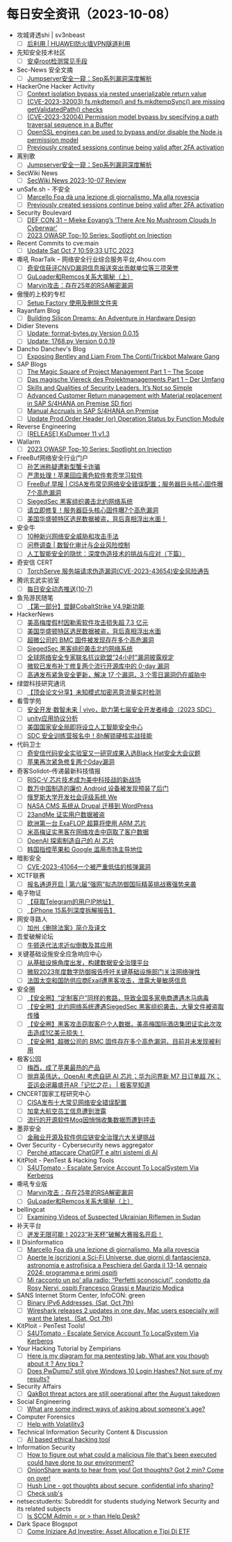 # 每日安全资讯（2023-10-08）

- 攻城肾透shi | sv3nbeast
  - [ ] [后利用 | HUAWEI防火墙VPN隧道利用](https://www.svenbeast.com/post/khfIrl-fh/)
- 先知安全技术社区
  - [ ] [安卓root检测常见手段](https://xz.aliyun.com/t/12891)
- Sec-News 安全文摘
  - [ ] [Jumpserver安全一窥：Sep系列漏洞深度解析](https://govuln.com/news/url/Krb3)
- HackerOne Hacker Activity
  - [ ] [Context isolation bypass via nested unserializable return value](https://hackerone.com/reports/2138080)
  - [ ] [(CVE-2023-32003) fs.mkdtemp() and fs.mkdtempSync() are missing getValidatedPath() checks](https://hackerone.com/reports/2104567)
  - [ ] [(CVE-2023-32004) Permission model bypass by specifying a path traversal sequence in a Buffer](https://hackerone.com/reports/2104564)
  - [ ] [OpenSSL engines can be used to bypass and/or disable the Node.js permission model](https://hackerone.com/reports/2091137)
  - [ ] [Previously created sessions continue being valid after 2FA activation](https://hackerone.com/reports/1927360)
- 离别歌
  - [ ] [Jumpserver安全一窥：Sep系列漏洞深度解析](https://www.leavesongs.com/PENETRATION/jumpserver-sep-2023-multiple-vulnerabilities-go-through.html)
- SecWiki News
  - [ ] [SecWiki News 2023-10-07 Review](http://www.sec-wiki.com/?2023-10-07)
- unSafe.sh - 不安全
  - [ ] [Marcello Foa dà una lezione di giornalismo. Ma alla rovescia](https://buaq.net/go-187572.html)
  - [ ] [Previously created sessions continue being valid after 2FA activation](https://buaq.net/go-187570.html)
- Security Boulevard
  - [ ] [DEF CON 31 –  Mieke Eoyang’s ‘There Are No Mushroom Clouds In Cyberwar’](https://securityboulevard.com/2023/10/def-con-31-mieke-eoyangs-there-are-no-mushroom-clouds-in-cyberwar/)
  - [ ] [2023 OWASP Top-10 Series: Spotlight on Injection](https://securityboulevard.com/2023/10/2023-owasp-top-10-series-spotlight-on-injection/)
- Recent Commits to cve:main
  - [ ] [Update Sat Oct  7 10:59:33 UTC 2023](https://github.com/trickest/cve/commit/d3edd5da325f77c53ef31ea90f107f833da4fe82)
- 嘶吼 RoarTalk – 网络安全行业综合服务平台,4hou.com
  - [ ] [奇安信获评CNVD漏洞信息报送突出贡献单位等三项荣誉](https://www.4hou.com/posts/pom6)
  - [ ] [GuLoader和Remcos关系大揭秘（上）](https://www.4hou.com/posts/lkg5)
  - [ ] [Marvin攻击：存在25年的RSA解密漏洞](https://www.4hou.com/posts/qpn2)
- 傲慢的上校的专栏
  - [ ] [Setup Factory 使用及删除文件夹](https://blog.csdn.net/aomandeshangxiao/article/details/133634854)
- Rayanfam Blog
  - [ ] [Building Silicon Dreams: An Adventure in Hardware Design](https://rayanfam.com/topics/hardware-design-stack/)
- Didier Stevens
  - [ ] [Update: format-bytes.py Version 0.0.15](https://blog.didierstevens.com/2023/10/07/update-format-bytes-py-version-0-0-15/)
  - [ ] [Update: 1768.py Version 0.0.19](https://blog.didierstevens.com/2023/10/07/update-1768-py-version-0-0-19/)
- Dancho Danchev's Blog
  - [ ] [Exposing Bentley and Liam From The Conti/Trickbot Malware Gang](https://ddanchev.blogspot.com/2023/10/exposing-bentley-and-liam-from.html)
- SAP Blogs
  - [ ] [The Magic Square of Project Management Part 1 – The Scope](https://blogs.sap.com/2023/10/07/the-magic-square-of-project-management-part-1-the-scope/)
  - [ ] [Das magische Viereck des Projektmanagements Part 1 – Der Umfang](https://blogs.sap.com/2023/10/07/das-magische-viereck-des-projektmanagements-part-1-der-umfang/)
  - [ ] [Skills and Qualities of Security Leaders. It’s Not so Simple](https://blogs.sap.com/2023/10/07/skills-and-qualities-of-security-leaders.-its-not-so-simple/)
  - [ ] [Advanced Customer Return management with Material replacement in SAP S/4HANA on Premise SD fiori](https://blogs.sap.com/2023/10/07/advanced-customer-return-management-with-material-replacement-in-sap-s-4hana-on-premise-sd-fiori/)
  - [ ] [Manual Accruals in SAP S/4HANA on Premise](https://blogs.sap.com/2023/10/07/manual-accruals-in-sap-s-4hana-on-premise/)
  - [ ] [Update Prod.Order Header (or) Operation Status by Function Module](https://blogs.sap.com/2023/10/07/update-prod.order-header-or-operation-status-by-function-module/)
- Reverse Engineering
  - [ ] [[RELEASE] KsDumper 11 v1.3](https://www.reddit.com/r/ReverseEngineering/comments/171uun0/release_ksdumper_11_v13/)
- Wallarm
  - [ ] [2023 OWASP Top-10 Series: Spotlight on Injection](https://lab.wallarm.com/spotlight-on-injection/)
- FreeBuf网络安全行业门户
  - [ ] [孙艺洲称疑遭新型蟹卡诈骗](https://www.freebuf.com/articles/379819.html)
  - [ ] [严肃处理！苹果回应黄色软件套壳学习软件](https://www.freebuf.com/articles/379782.html)
  - [ ] [FreeBuf 早报 | CISA发布常见网络安全错误配置；服务器巨头核心固件曝7个高危漏洞](https://www.freebuf.com/news/379765.html)
  - [ ] [SiegedSec 黑客组织袭击北约网络系统](https://www.freebuf.com/news/379755.html)
  - [ ] [请立即修复！服务器巨头核心固件曝7个高危漏洞](https://www.freebuf.com/news/379751.html)
  - [ ] [美国华盛顿特区选民数据被盗，背后真相浮出水面！](https://www.freebuf.com/news/379742.html)
- 安全牛
  - [ ] [10种新兴网络安全威胁和攻击手法](https://mp.weixin.qq.com/s?__biz=MjM5Njc3NjM4MA==&mid=2651125858&idx=1&sn=61bc94b19a2ad97d3b019c163d12b2ff&chksm=bd1448b18a63c1a7a20edda57c8cc0dcd3194c129a805de93b742f81c30ebd8cffbe2f92ef91&scene=58&subscene=0#rd)
  - [ ] [问卷调查 | 数智化审计与企业风险控制](https://mp.weixin.qq.com/s?__biz=MjM5Njc3NjM4MA==&mid=2651125858&idx=2&sn=8e1d21927e610fc140c46ba491b505e1&chksm=bd1448b18a63c1a7fa43b9ce3d63aa4320a09503c8bfc4b794753ddb9706b38dc185fc14184e&scene=58&subscene=0#rd)
  - [ ] [人工智能安全的隐忧：深度伪造技术的挑战与应对（下篇）](https://mp.weixin.qq.com/s?__biz=MjM5Njc3NjM4MA==&mid=2651125858&idx=3&sn=8c6b925e0577c823b718ef5938db4660&chksm=bd1448b18a63c1a7b3a6b7bafb20dd03dc488b3343dcc5aa1e7bfc669434788118e2f83378f6&scene=58&subscene=0#rd)
- 奇安信 CERT
  - [ ] [TorchServe 服务端请求伪造漏洞(CVE-2023-43654)安全风险通告](https://mp.weixin.qq.com/s?__biz=MzU5NDgxODU1MQ==&mid=2247499672&idx=1&sn=e30ef1f59746163245bb8740445e0291&chksm=fe79db00c90e521621b1351559271226686498a2e28f693b690502e1ef901ac14cfb3b89e93e&scene=58&subscene=0#rd)
- 腾讯玄武实验室
  - [ ] [每日安全动态推送(10-7)](https://mp.weixin.qq.com/s?__biz=MzA5NDYyNDI0MA==&mid=2651959370&idx=1&sn=b856a6ec0e5a664eda22f730ad76f748&chksm=8baed0d5bcd959c360bc0dcb19d02080a9b87565e32b76a53386a5a9e53d782695d0694eef40&scene=58&subscene=0#rd)
- 鱼凫游民随笔
  - [ ] [【第一部分】尝鲜CobaltStrike V4.9新功能](https://mp.weixin.qq.com/s?__biz=MzIxMDI0MzQzNQ==&mid=2650416385&idx=1&sn=e999ae7b76a56069eb0c93121959dd74&chksm=8f691f05b81e96137b8bf9955690f8509be30b2b4e8841e21200ebb722ef7a54c156d92e9a6d&scene=58&subscene=0#rd)
- HackerNews
  - [ ] [美高梅度假村因勒索软件攻击损失超 7.3 亿元](https://hackernews.cc/archives/45957)
  - [ ] [美国华盛顿特区选民数据被盗，背后真相浮出水面](https://hackernews.cc/archives/45953)
  - [ ] [超微公司的 BMC 固件被发现存在多个高危漏洞](https://hackernews.cc/archives/45948)
  - [ ] [SiegedSec 黑客组织袭击北约网络系统](https://hackernews.cc/archives/45943)
  - [ ] [全球网络安全专家联名抗议欧盟“24小时”漏洞披露规定](https://hackernews.cc/archives/45939)
  - [ ] [微软已发布补丁修复两个流行开源库中的 0-day 漏洞](https://hackernews.cc/archives/45935)
  - [ ] [高通发布紧急安全更新，解决 17 个漏洞，3 个零日漏洞仍在威胁中](https://hackernews.cc/archives/45928)
- 绿盟科技研究通讯
  - [ ] [【顶会论文分享】未知模式加密恶意流量实时检测](https://mp.weixin.qq.com/s?__biz=MzIyODYzNTU2OA==&mid=2247495954&idx=1&sn=a05f90933336b2cd9091cd0969aad94d&chksm=e84c57cddf3bdedbf5714ba7249686ff132091075df3e78a3c8328f1901a114d229b57b0833e&scene=58&subscene=0#rd)
- 看雪学苑
  - [ ] [安全开发·数智未来 | vivo，助力第七届安全开发者峰会（2023 SDC）](https://mp.weixin.qq.com/s?__biz=MjM5NTc2MDYxMw==&mid=2458521022&idx=1&sn=f97cf63d5a265bf3d7dc0707fec96286&chksm=b18d3d3486fab422b30e36f10e80251b0dd29220e824e2975f4f3420c44eb8963c3ec780563e&scene=58&subscene=0#rd)
  - [ ] [unity应用协议分析](https://mp.weixin.qq.com/s?__biz=MjM5NTc2MDYxMw==&mid=2458521022&idx=2&sn=6d463bcdff068632c337ec28f4e0ad3d&chksm=b18d3d3486fab422d3b7a0980ccd45639cbe882c5ff6cab600d9dece0f620e0fcf8fad5369f2&scene=58&subscene=0#rd)
  - [ ] [美国国家安全局即将设立人工智能安全中心](https://mp.weixin.qq.com/s?__biz=MjM5NTc2MDYxMw==&mid=2458521022&idx=3&sn=db257c9b082de7f03df6e5bcf23e3b4e&chksm=b18d3d3486fab422f743ea7a1711448d18abae78c9896b7c7c32e9bad12c87c6cecb56846708&scene=58&subscene=0#rd)
  - [ ] [SDC 安全训练营报名中！8h解锁硬核实战技能](https://mp.weixin.qq.com/s?__biz=MjM5NTc2MDYxMw==&mid=2458521022&idx=4&sn=a5d77b35baba99c8e278536adc6f6174&chksm=b18d3d3486fab4220ade518512615d845e54ccc4f78809d563b590042eddcd2873935bc644c5&scene=58&subscene=0#rd)
- 代码卫士
  - [ ] [奇安信代码安全实验室又一研究成果入选Black Hat安全大会议题](https://mp.weixin.qq.com/s?__biz=MzI2NTg4OTc5Nw==&mid=2247517781&idx=1&sn=7de4752ffc401015af992cdeb5a59190&chksm=ea94b73fdde33e291aefe181c48295af31020008cfd2cdada01ec5b4c07c15f6dd95db6c63c0&scene=58&subscene=0#rd)
  - [ ] [苹果再次紧急修复两个0day漏洞](https://mp.weixin.qq.com/s?__biz=MzI2NTg4OTc5Nw==&mid=2247517781&idx=2&sn=bb997e52e822a85d9557210284c73b30&chksm=ea94b73fdde33e296eebdd3ed4abe65621d3260c720dc544dd1bf5b285f4673167b913728d31&scene=58&subscene=0#rd)
- 奇客Solidot–传递最新科技情报
  - [ ] [RISC-V 芯片技术成为美中科技战的新战场](https://www.solidot.org/story?sid=76266)
  - [ ] [数万中国制造的廉价 Android 设备被发现预装了后门](https://www.solidot.org/story?sid=76265)
  - [ ] [俄罗斯大学开发社会评级系统 We](https://www.solidot.org/story?sid=76264)
  - [ ] [NASA CMS 系统从 Drupal 迁移到 WordPress](https://www.solidot.org/story?sid=76263)
  - [ ] [23andMe 证实用户数据被盗](https://www.solidot.org/story?sid=76262)
  - [ ] [欧洲第一台 ExaFLOP 超算将使用 ARM 芯片](https://www.solidot.org/story?sid=76261)
  - [ ] [米高梅证实黑客在网络攻击中窃取了客户数据](https://www.solidot.org/story?sid=76260)
  - [ ] [OpenAI 探索制造自己的 AI 芯片](https://www.solidot.org/story?sid=76259)
  - [ ] [韩国指控苹果和 Google 滥用市场主导地位](https://www.solidot.org/story?sid=76258)
- 暗影安全
  - [ ] [CVE-2023-41064一个被严重低估的核弹漏洞](https://mp.weixin.qq.com/s?__biz=MzI2MzA3OTgxOA==&mid=2657164861&idx=1&sn=82647f320c8bfe056b3d391169089f8a&chksm=f1d4ecd8c6a365ce9f6e41023e895e42acb6ee793af7d696ae8ca16de0f5d9098e1e1482bf67&scene=58&subscene=0#rd)
- XCTF联赛
  - [ ] [报名通道开启 | 第六届“强网”拟态防御国际精英挑战赛强势来袭](https://mp.weixin.qq.com/s?__biz=MjM5NDU3MjExNw==&mid=2247514568&idx=1&sn=c2e29316f33f54b83da54360d5720b35&chksm=a6874bf291f0c2e4125af34330fc22b3ada2279600055b88a6e032f58c3a78d79d27baf3effb&scene=58&subscene=0#rd)
- 电子物证
  - [ ] [【获取Telegram的用户IP地址】](https://mp.weixin.qq.com/s?__biz=MzAwNDcwMDgzMA==&mid=2651046043&idx=1&sn=d5d3c78cb02977ecb2a0c5ed7526e8f1&chksm=80d08f6ab7a7067c80fad24814694511131076160dcc7ec989b90d5e8cb5febe83974e0d4d7a&scene=58&subscene=0#rd)
  - [ ] [【iPhone 15系列深度拆解报告】](https://mp.weixin.qq.com/s?__biz=MzAwNDcwMDgzMA==&mid=2651046043&idx=2&sn=6eaa44ab891083d1432258a09d20a10d&chksm=80d08f6ab7a7067cf8e2476c108efd4cac0e708ab206e3acbf595b1dcac7c4ca5edb2e589170&scene=58&subscene=0#rd)
- 网安寻路人
  - [ ] [加州《删除法案》简介及译文](https://mp.weixin.qq.com/s?__biz=MzIxODM0NDU4MQ==&mid=2247500457&idx=1&sn=8caebbe94a1bed382bb061ba84c81a8b&chksm=97e97f43a09ef655c5a8256e598352739625e095a810fde22151f5a5cad8df5051053e327303&scene=58&subscene=0#rd)
- 吾爱破解论坛
  - [ ] [牛顿迭代法求近似倒数及其应用](https://mp.weixin.qq.com/s?__biz=MjM5Mjc3MDM2Mw==&mid=2651139766&idx=1&sn=0c43c9cb4d80e57a6d010489fdab30e6&chksm=bd50bee28a2737f40fec5cc6cfb7111d8a6ce1a91063fb9bbaffd9e3dbcebdd76e36170a58c0&scene=58&subscene=0#rd)
- 关键基础设施安全应急响应中心
  - [ ] [从基础设施角度出发，构建数据安全治理平台](https://mp.weixin.qq.com/s?__biz=MzkyMzAwMDEyNg==&mid=2247539999&idx=1&sn=8726683a3abc6bf7033a0bc5afbba00f&chksm=c1e9d14ef69e585810ca1c085a5c127da0f103608066aaac5bb4df4c9f78b6ee2c65e95eb621&scene=58&subscene=0#rd)
  - [ ] [微软2023年度数字防御报告呼吁关键基础设施部门关注网络弹性](https://mp.weixin.qq.com/s?__biz=MzkyMzAwMDEyNg==&mid=2247539999&idx=2&sn=460ded1a39c29a0972a1e06ff9200e5e&chksm=c1e9d14ef69e5858c970f54fcf49ef58ff73e1fe299f9b70c34781f517d3ea045fa912a0f54c&scene=58&subscene=0#rd)
  - [ ] [法国太空和国防供应商Exail遭黑客攻击，泄露大量敏感信息](https://mp.weixin.qq.com/s?__biz=MzkyMzAwMDEyNg==&mid=2247539999&idx=3&sn=7ffb015fe75ab26e8e4b777c0c9abe81&chksm=c1e9d14ef69e5858db7906c9df99b70b8f786a2be6c5a040760ea7e8e171b6de1fca7766dc33&scene=58&subscene=0#rd)
- 安全圈
  - [ ] [【安全圈】“定制客户”同样的套路，导致全国多家电商遭遇木马病毒](https://mp.weixin.qq.com/s?__biz=MzIzMzE4NDU1OQ==&mid=2652046064&idx=1&sn=281a482b3414e0f6f1db32ce33a818e3&chksm=f36e2eb0c419a7a66dc1f9ad93e77c5b8ac4ff464f369ddcf7d03ac85a34a070527d01fdbdf6&scene=58&subscene=0#rd)
  - [ ] [【安全圈】北约网络系统遭遇SiegedSec 黑客组织袭击，大量文件被盗取传播](https://mp.weixin.qq.com/s?__biz=MzIzMzE4NDU1OQ==&mid=2652046064&idx=2&sn=6957d0736bc02174148d0187d3fdea71&chksm=f36e2eb0c419a7a65a0e15a4f73140ac4b45d83eb94b7fd2a2b958103dbf6ea3cbecb4af1e68&scene=58&subscene=0#rd)
  - [ ] [【安全圈】黑客攻击窃取客户个人数据，美高梅国际酒店集团证实此次攻击造成1亿美元损失！](https://mp.weixin.qq.com/s?__biz=MzIzMzE4NDU1OQ==&mid=2652046064&idx=3&sn=b9f34822370e5de3015f053ed22d3a3c&chksm=f36e2eb0c419a7a6960c33e8c8de7738808dbbc6d431e4b9bcedbf02c5dc6a13d2d13f6cf43f&scene=58&subscene=0#rd)
  - [ ] [【安全圈】超微公司的 BMC 固件存在多个高危漏洞，目前并未发现被利用](https://mp.weixin.qq.com/s?__biz=MzIzMzE4NDU1OQ==&mid=2652046064&idx=4&sn=4a15ab8155f38a01162ef9703c111040&chksm=f36e2eb0c419a7a612ee67a9c54b6f98fa613a7bce79d8cdbb77d5497aa01648591c76257874&scene=58&subscene=0#rd)
- 极客公园
  - [ ] [梅西，成了苹果最热的产品](https://mp.weixin.qq.com/s?__biz=MTMwNDMwODQ0MQ==&mid=2653015285&idx=1&sn=cdf63525296c5318648cb6da93edb1b0&chksm=7e54b1434923385541fe2f16258d4de361c7df464c7ca28e619d06f5e52ec1a67e88a422fd7e&scene=58&subscene=0#rd)
  - [ ] [抛弃英伟达，OpenAI 考虑自研 AI 芯片；华为问界新 M7 日订单超 7K；亚运会闭幕盛开AR「记忆之花」 | 极客早知道](https://mp.weixin.qq.com/s?__biz=MTMwNDMwODQ0MQ==&mid=2653015284&idx=1&sn=47fddf61129a5505920753d3da2d6ebe&chksm=7e54b14249233854eb1c0de3239266607a2c090ed816b7b279f8e5bfcc5811c4694b37d115fa&scene=58&subscene=0#rd)
- CNCERT国家工程研究中心
  - [ ] [CISA发布十大常见网络安全错误配置](https://mp.weixin.qq.com/s?__biz=MzUzNDYxOTA1NA==&mid=2247540252&idx=1&sn=8ee705259eb0efeb3ff52cb7f8264bbd&chksm=fa93e8ddcde461cb2a0e7f6ca5eb5e5ff3522b7c9a8ae893063a159afec978163502588c8e59&scene=58&subscene=0#rd)
  - [ ] [加拿大航空员工信息遭到泄露](https://mp.weixin.qq.com/s?__biz=MzUzNDYxOTA1NA==&mid=2247540252&idx=2&sn=45b42176df02e34c76a61563289dbc44&chksm=fa93e8ddcde461cb28d1abe4a97eb31325e134f537c331dd89d714c9ac2e5f38b46cbfb1159d&scene=58&subscene=0#rd)
  - [ ] [流行的开源软件Moq因悄悄收集数据而遭到抨击](https://mp.weixin.qq.com/s?__biz=MzUzNDYxOTA1NA==&mid=2247540252&idx=3&sn=98e0037a79e3671234db4c67ae052901&chksm=fa93e8ddcde461cbddfb57c7a2179a384d5079cf900bb9f07bf73a653d41180b7335e486b0e4&scene=58&subscene=0#rd)
- 墨菲安全
  - [ ] [金融业开源及软件供应链安全治理六大关键挑战](https://mp.weixin.qq.com/s?__biz=MzkwOTM0MjI5NQ==&mid=2247487697&idx=1&sn=4364b353e557a0eeb3149ab72f610bf5&chksm=c13d73e9f64afaff9d197078e930b74cab8ff65a200152fb6ab376374cb542741deae433fae7&scene=58&subscene=0#rd)
- Over Security - Cybersecurity news aggregator
  - [ ] [Perché attaccare ChatGPT e altri sistemi di AI](https://www.guerredirete.it/perche-attaccare-chatgpt-e-altri-sistemi-di-ai/)
- KitPloit - PenTest & Hacking Tools
  - [ ] [S4UTomato - Escalate Service Account To LocalSystem Via Kerberos](http://www.kitploit.com/2023/10/s4utomato-escalate-service-account-to.html)
- 嘶吼专业版
  - [ ] [Marvin攻击：存在25年的RSA解密漏洞](https://mp.weixin.qq.com/s?__biz=MzI0MDY1MDU4MQ==&mid=2247568273&idx=1&sn=992cafe6843523f8e3f6ed8402bfa292&chksm=e9141babde6392bd129d75907b0bd3a326c11a52252c3be2924dbddf59560dca39564d0cf909&scene=58&subscene=0#rd)
  - [ ] [GuLoader和Remcos关系大揭秘（上）](https://mp.weixin.qq.com/s?__biz=MzI0MDY1MDU4MQ==&mid=2247568273&idx=2&sn=30602ae47a5a71ee35d556b643031668&chksm=e9141babde6392bdfa5ce5cec02d77dfc13e229c44a367f32f1f3c90b11f62bfc4bd948acc01&scene=58&subscene=0#rd)
- bellingcat
  - [ ] [Examining Videos of Suspected Ukrainian Riflemen in Sudan](https://www.bellingcat.com/news/2023/10/07/examining-videos-of-suspected-ukrainian-riflemen-in-sudan/)
- 补天平台
  - [ ] [迸发无限可能！2023“补天杯”破解大赛报名开启！](https://mp.weixin.qq.com/s?__biz=MzI2NzY5MDI3NQ==&mid=2247499193&idx=1&sn=ea2e54f32713cc73387c6ae69e183814&chksm=eaf9b5f5dd8e3ce32944c1869b2e74632c1c60673ad68a866892eb3dbb975652184dc0c09417&scene=58&subscene=0#rd)
- Il Disinformatico
  - [ ] [Marcello Foa dà una lezione di giornalismo. Ma alla rovescia](http://attivissimo.blogspot.com/2023/10/marcello-foa.html)
  - [ ] [Aperte le iscrizioni a Sci-Fi Universe, due giorni di fantascienza, astronomia e astrofisica a Peschiera del Garda il 13-14 gennaio 2024: programma e primi ospiti](http://attivissimo.blogspot.com/2023/10/aperte-le-iscrizioni-sci-fi-universe.html)
  - [ ] [Mi racconto un po’ alla radio: “Perfetti sconosciuti”, condotto da Rosy Nervi, ospiti Francesco Grassi e Maurizio Modica](http://attivissimo.blogspot.com/2023/10/mi-racconto-un-po-alla-radio-perfetti.html)
- SANS Internet Storm Center, InfoCON: green
  - [ ] [Binary IPv6 Addresses, (Sat, Oct 7th)](https://isc.sans.edu/diary/rss/30290)
  - [ ] [Wireshark releases 2 updates in one day. Mac users especially will want the latest., (Sat, Oct 7th)](https://isc.sans.edu/diary/rss/30288)
- KitPloit - PenTest Tools!
  - [ ] [S4UTomato - Escalate Service Account To LocalSystem Via Kerberos](http://www.kitploit.com/2023/10/s4utomato-escalate-service-account-to.html)
- Your Hacking Tutorial by Zempirians
  - [ ] [Here is my diagram for ma pentesting lab. What are you though about it ? Any tips ?](https://www.reddit.com/r/HowToHack/comments/172kh9i/here_is_my_diagram_for_ma_pentesting_lab_what_are/)
  - [ ] [Does PwDump7 still give Windows 10 Login Hashes? Not sure of my results?](https://www.reddit.com/r/HowToHack/comments/172dv3k/does_pwdump7_still_give_windows_10_login_hashes/)
- Security Affairs
  - [ ] [QakBot threat actors are still operational after the August takedown](https://securityaffairs.com/152087/cyber-crime/qakbot-threat-actors-still-operational.html)
- Social Engineering
  - [ ] [What are some indirect ways of asking about someone's age?](https://www.reddit.com/r/SocialEngineering/comments/171woe5/what_are_some_indirect_ways_of_asking_about/)
- Computer Forensics
  - [ ] [Help with Volatility3](https://www.reddit.com/r/computerforensics/comments/171u1lp/help_with_volatility3/)
- Technical Information Security Content & Discussion
  - [ ] [AI based ethical hacking tool](https://www.reddit.com/r/netsec/comments/171tr6j/ai_based_ethical_hacking_tool/)
- Information Security
  - [ ] [How to figure out what could a malicious file that's been executed could have done to our environment?](https://www.reddit.com/r/Information_Security/comments/1728nlb/how_to_figure_out_what_could_a_malicious_file/)
  - [ ] [OnionShare wants to hear from you! Got thoughts? Got 2 min? Come on over!](https://www.reddit.com/r/Information_Security/comments/172573j/onionshare_wants_to_hear_from_you_got_thoughts/)
  - [ ] [Hush Line - got thoughts about secure, confidential info sharing?](https://www.reddit.com/r/Information_Security/comments/172561r/hush_line_got_thoughts_about_secure_confidential/)
  - [ ] [Check usb's](https://www.reddit.com/r/Information_Security/comments/171zlha/check_usbs/)
- netsecstudents: Subreddit for students studying Network Security and its related subjects
  - [ ] [Is SCCM Admin = or > than Help Desk?](https://www.reddit.com/r/netsecstudents/comments/171x5d2/is_sccm_admin_or_than_help_desk/)
- Dark Space Blogspot
  - [ ] [Come Iniziare Ad Investire: Asset Allocation e Tipi Di ETF](http://darkwhite666.blogspot.com/2023/10/come-iniziare-ad-investire-asset.html)
